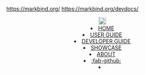 <variable name="ug-link">https://markbind.org/</variable>
<variable name="dg-link">https://markbind.org/devdocs/</variable>

<header fixed>
  <link rel="stylesheet" href="{{baseUrl}}/css/main.css">
  <navbar type="dark">
    <a slot="brand" href="{{baseUrl}}/index.html" title="Home" class="navbar-brand"><img src="{{baseUrl}}/images/logo-darkbackground.png" height="20"></a>
    <li><a href="{{baseUrl}}/index.html" class="nav-link">HOME</a></li>
    <div tags="environment--ug"><li><a href="{{ug-link}}/userGuide/index.html" class="nav-link">USER GUIDE</a></li></div>
    <div tags="environment--dg"><li><a href="{{dg-link}}/devGuide/index.html" class="nav-link">DEVELOPER GUIDE</a></li></div>
    <li><a href="{{baseUrl}}/showcase.html" class="nav-link">SHOWCASE</a></li>
    <li><a href="{{baseUrl}}/about.html" class="nav-link">ABOUT</a></li>
    <li>
      <a href="https://github.com/MarkBind/markbind" target="_blank" class="nav-link"><md>:fab-github:</md></a>
    </li>
    <li slot="right">
      <form class="navbar-form">
        <searchbar :data="searchData" placeholder="Search" :on-hit="searchCallback" menu-align-right></searchbar>
      </form>
    </li>
  </navbar>
</header>
